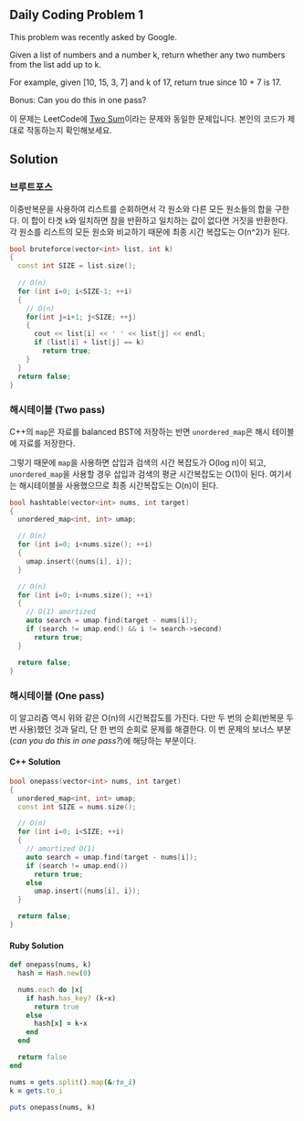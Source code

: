 ## Daily Coding Problem 1

This problem was recently asked by Google.

Given a list of numbers and a number k, return whether any two numbers from the list add up to k.

For example, given [10, 15, 3, 7] and k of 17, return true since 10 + 7 is 17.

Bonus: Can you do this in one pass?

<div class="divider"></div>

이 문제는 LeetCode에 [Two Sum](https://leetcode.com/problems/two-sum/submissions/)이라는 문제와 동일한 문제입니다.
본인의 코드가 제대로 작동하는지 확인해보세요.


## Solution

### 브루트포스

이중반복문을 사용하여 리스트를 순회하면서 각 원소와 다른 모든 원소들의 합을 구한다. 이 합이 타겟 `k`와 일치하면 참을 반환하고 일치하는 값이 없다면 거짓을 반환한다.
각 원소를 리스트의 모든 원소와 비교하기 때문에 최종 시간 복잡도는 O(n^2)가 된다.

```cpp
bool bruteforce(vector<int> list, int k)
{
  const int SIZE = list.size();
  
  // O(n)
  for (int i=0; i<SIZE-1; ++i)
  {
    // O(n)
    for(int j=i+1; j<SIZE; ++j) 
    {
      cout << list[i] << ' ' << list[j] << endl;
      if (list[i] + list[j] == k)
        return true;
    }
  }
  return false;
}
```

### 해시테이블 (Two pass)

C++의 `map`은 자료를 balanced BST에 저장하는 반면 `unordered_map`은 해시 테이블에 자료를 저장한다.

그렇기 때문에 `map`을 사용하면 삽입과 검색의 시간 복잡도가 O(log n)이 되고, `unordered_map`을 사용할 경우 삽입과 검색의 평균 시간복잡도는 O(1)이 된다.
여기서는 해시테이블을 사용했으므로 최종 시간복잡도는 O(n)이 된다.

```cpp
bool hashtable(vector<int> nums, int target)
{
  unordered_map<int, int> umap; 

  // O(n)
  for (int i=0; i<nums.size(); ++i)
  {
    umap.insert({nums[i], i});
  }

  // O(n)
  for (int i=0; i<nums.size(); ++i)
  {
    // O(1) amortized
    auto search = umap.find(target - nums[i]);
    if (search != umap.end() && i != search->second) 
      return true;
  }

  return false;
}
```

### 해시테이블 (One pass)

이 알고리즘 역시 위와 같은 O(n)의 시간복잡도를 가진다. 다만 두 번의 순회(반복문 두 번 사용)했던 것과 달리, 단 한 번의 순회로 문제를 해결한다.
이 번 문제의 보너스 부분(<i>can you do this in one pass?</i>)에 해당하는 부분이다.

#### C++ Solution

```cpp 
bool onepass(vector<int> nums, int target)
{
  unordered_map<int, int> umap;
  const int SIZE = nums.size();

  // O(n)
  for (int i=0; i<SIZE; ++i)
  {
    // amortized O(1)
    auto search = umap.find(target - nums[i]);
    if (search != umap.end())
      return true;
    else 
      umap.insert({nums[i], i});
  }

  return false;
}
```

#### Ruby Solution

```rb
def onepass(nums, k)
  hash = Hash.new(0)

  nums.each do |x|
    if hash.has_key? (k-x)
      return true
    else
      hash[x] = k-x
    end
  end

  return false
end

nums = gets.split().map(&:to_i)
k = gets.to_i

puts onepass(nums, k)
```